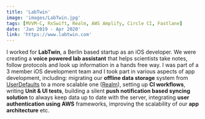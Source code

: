 ```yaml
---
title: 'LabTwin'
image: 'images/LabTwin.jpg'
tags: [MVVM-C, RxSwift, Realm, AWS Amplify, Circle CI, Fastlane]
date: 'Jan 2019 - Apr 2020'
link: 'https://www.labtwin.com'
---
```


I worked for **LabTwin**, a Berlin based startup as an iOS developer. We were creating a **voice powered lab assistant** that helps scientists take notes, follow protocols and look up information in a hands free way. I was part of a 3 member iOS development team and I took part in various aspects of app development, including: migrating our **offline data storage** system from [UserDefaults](https://developer.apple.com/documentation/foundation/userdefaults) to a more scalable one ([Realm](https://realm.io/)), setting up **CI workflows**, writing **Unit & UI tests**, building a silent **push notification based syncing solution** to always keep data up to date with the server, integrating **user authentication using AWS** frameworks, improving the scalability of our **app architecture** etc.
